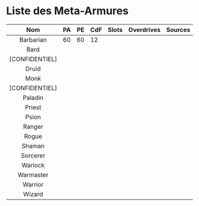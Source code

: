 # Liste des Meta-Armures

|      Nom       | PA  | PE  | CdF | Slots | Overdrives | Sources |
| :------------: | --- | --- | --- | ----- | ---------- | ------- |
|   Barbarian    | 60  | 60  | 12  |       |            |         |
|      Bard      |     |     |     |       |            |         |
| [CONFIDENTIEL] |     |     |     |       |            |         |
|     Druid      |     |     |     |       |            |         |
|      Monk      |     |     |     |       |            |         |
| [CONFIDENTIEL] |     |     |     |       |            |         |
|    Paladin     |     |     |     |       |            |         |
|     Priest     |     |     |     |       |            |         |
|     Psion      |     |     |     |       |            |         |
|     Ranger     |     |     |     |       |            |         |
|     Rogue      |     |     |     |       |            |         |
|     Shaman     |     |     |     |       |            |         |
|    Sorcerer    |     |     |     |       |            |         |
|    Warlock     |     |     |     |       |            |         |
|   Warmaster    |     |     |     |       |            |         |
|    Warrior     |     |     |     |       |            |         |
|     Wizard     |     |     |     |       |            |         |
